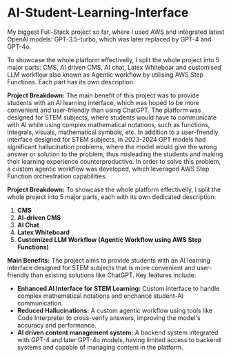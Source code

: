 # AI-Student-Learning-Interface

My biggest Full-Stack project so far, where I used AWS and integrated latest OpenAI models: GPT-3.5-turbo, which was later replaced by GPT-4 and GPT-4o.

To showcase the whole platform effectivelly, I split the whole project into 5 major parts: CMS, AI driven CMS, AI chat, Latex Whiteboar and customised LLM workflow also known as Agentic workflow by utilising AWS Step Functions.
Each part has its own description.

**Project Breakdown:**
The main benefit of this project was to provide students with an AI learning interface, which was hoped to be more convenient and user-friendly than using ChatGPT. The platform was designed for STEM subjects, where students would have to communicate with AI while using complex mathematical notations, such as functions, integrals, visuals, mathematical symbols, etc. In addition to a user-friendly interface designed for STEM subjects, in 2023-2024 GPT models had significant hallucination problems, where the model would give the wrong answer or solution to the problem, thus misleading the students and making their learning experience counterproductive. In order to solve this problem, a custom agentic workflow was developed, which leveraged AWS Step Function orchestration capabilities.


**Project Breakdown:**
To showcase the whole platform effectivelly, I split the whole project into 5 major parts, each with its own dedicated description:
1. **CMS**
2. **AI-driven CMS**
3. **AI Chat**
4. **Latex Whiteboard**
5. **Customized LLM Workflow (Agentic Workflow using AWS Step Functions)**


**Main Benefits:**
The project aims to provide students with an AI learning interface designed for STEM subjects that is more convenient and user-friendly than existing solutions like ChatGPT. Key features include:
- **Enhanced AI Interface for STEM Learning:** Custom interface to handle complex mathematical notations and enchance student-AI communication.
- **Reduced Hallucinations:** A custom agentic workflow using tools like Code Interpreter to cross-verify answers, improving the model's accuracy and performance.
- **AI driven content management system:** A backend system integrated with GPT-4 and later GPT-4o models, having limited access to backend systems and capable of managing content in the platform.
